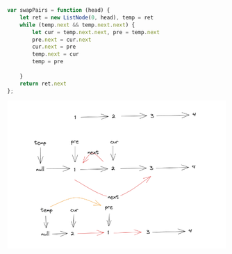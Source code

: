 <a href="https://leetcode.com/problems/swap-nodes-in-pairs/description/"></a>

``` js
var swapPairs = function (head) {
    let ret = new ListNode(0, head), temp = ret
    while (temp.next && temp.next.next) {
        let cur = temp.next.next, pre = temp.next
        pre.next = cur.next
        cur.next = pre
        temp.next = cur
        temp = pre

    }
    return ret.next
};
```

<img src="./442d7354ec346e03cdb7012208e1cbd.png"/>